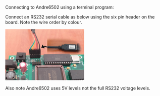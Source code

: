 Connecting to Andre6502 using a terminal program:

Connect an RS232 serial cable as below using the six pin header on the board.  Note the wire order by colour.

<img src="./serial_connection.jpg" width="250"/>

Also note Andre6502 uses 5V levels not the full RS232 voltage levels.
